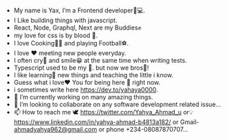 - My name is Yax, I’m a Frontend developer👨💻.
- I Like building things with javascript.
- React, Node, Graphql, Next are my Buddies✊
- my love for css is by blood 👊.
- I love Cooking🧑‍🍳 and playing Football⚽.
- I love ❤️ meeting new people everyday.
- I often cry😬 and smile😁 at the same time when
writing tests.
- Typescript used to be my 🥱. but now we bros🤝!
- I like learning📙 new things and teaching the little i know.
- Guess what i love❤️ You for being here 🙌 right now.
- i sometimes write here https://dev.to/yahaya0000.
- 🌱 I’m currently working on many amazing things.
- 💞️ I’m looking to collaborate on any software development related issue...
- 📫 How to reach me 🕊️ https://twitter.com/Yahya_Ahmad_u or💡 https://www.linkedin.com/in/yahya-ahmad-b4813a182/  or Gmail- ahmadyahya962@gmail.com or phone +234-08087870707...

<!---
Yax-coder/Yax-coder is a ✨ special ✨ repository because its `README.md` (this file) appears on your GitHub profile.
You can click the Preview link to take a look at your changes.
--->
